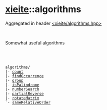 # [xieite](./xieite.md)::algorithms
Aggregated in header [<xieite/algorithms.hpp>](../include/xieite/algorithms.hpp)

<br/>

Somewhat useful algorithms

<br/><br/>

<pre><code>algorithms/
|- <a href="./algorithms/count.md">count</a>
|- <a href="./algorithms/findOccurrence.md">findOccurrence</a>
|- <a href="./algorithms/group.md">group</a>
|- <a href="./algorithms/isPalindrome.md">isPalindrome</a>
|- <a href="./algorithms/numberSearch.md">numberSearch</a>
|- <a href="./algorithms/partialReverse.md">partialReverse</a>
|- <a href="./algorithms/rotateMatrix.md">rotateMatrix</a>
`- <a href="./algorithms/sameRelativeOrder.md">sameRelativeOrder</a>
</code></pre>
